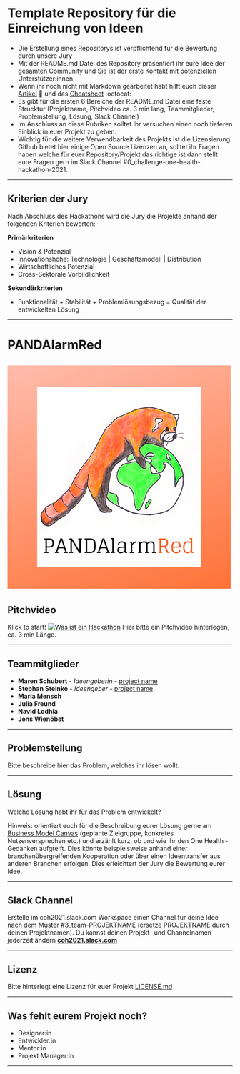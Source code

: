 # Template Repository für die Einreichung von Ideen

* Die Erstellung eines Repositorys ist verpflichtend für die Bewertung durch unsere Jury
* Mit der README.md Datei des Repository präsentiert ihr eure Idee der gesamten Community und Sie ist der erste Kontakt mit potenziellen Unterstützer:innen
* Wenn ihr noch nicht mit Markdown gearbeitet habt hilft euch dieser [Artikel](https://guides.github.com/features/mastering-markdown/) :bookmark_tabs: und das [Cheatsheet](https://guides.github.com/pdfs/markdown-cheatsheet-online.pdf) :octocat: 
* Es gibt für die ersten 6 Bereiche der README.md Datei eine feste Strucktur (Projektname, Pitchvideo ca. 3 min lang, Teammitglieder, Problemstellung, Lösung, Slack Channel)
* Im Anschluss an diese Rubriken solltet Ihr versuchen einen noch tieferen Einblick in euer Projekt zu geben.
* Wichtig für die weitere Verwendbarkeit des Projekts ist die Lizensierung. Github bietet hier einige Open Source Lizenzen an, solltet ihr Fragen haben welche für euer Repository/Projekt das richtige ist dann stellt eure Fragen gern im Slack Channel #0_challenge-one-health-hackathon-2021.

---
## Kriterien der Jury
Nach Abschluss des Hackathons wird die Jury die Projekte anhand der folgenden Kriterien bewerten:

**Primärkriterien**
* Vision & Potenzial
* Innovationshöhe: Technologie | Geschäftsmodell | Distribution
* Wirtschaftliches Potenzial
* Cross-Sektorale Vorbildlichkeit

**Sekundärkriterien** 
* Funktionalität + Stabilität + Problemlösungsbezug = Qualität der entwickelten Lösung

---
# PANDAlarmRed
![PANDAlarmRED-Logo](https://github.com/ChallengeOneHealth/TEAM2/blob/main/PANDAlarmRed2.png)
---
## Pitchvideo
Klick to start!
[![Was ist ein Hackathon](https://challengeonehealth.com/wp-content/uploads/2020/12/Challenge-One-Health-Hackathon-Online-1-scaled.jpg)](https://challengeonehealth.com/wp-content/uploads/2021/02/was_ist_ein_hackaton.mp4)
Hier bitte ein Pitchvideo hinterlegen, ca. 3 min Länge. 

---
## Teammitglieder

* **Maren Schubert** - *Ideengeberin* - [project name](https://github.com/projectname)
* **Stephan Steinke** - *Ideengeber* - [project name](https://github.com/projectname)
* **Maria Mensch**
* **Julia Freund**
* **Navid Lodhia**
* **Jens Wienöbst**

---
## Problemstellung 

Bitte beschreibe hier das Problem, welches ihr lösen wollt.

---
## Lösung 

Welche Lösung habt ihr für das Problem entwickelt?

Hinweis: orientiert euch für die Beschreibung eurer Lösung gerne am [Business Model Canvas](https://www.existenzgruender.de/DE/Gruendung-vorbereiten/Businessplan/Business-Model-Canvas/inhalt.html) (geplante Zielgruppe, konkretes Nutzenversprechen etc.) und erzählt kurz, ob und wie ihr den One Health - Gedanken aufgreift. Dies könnte beispielsweise anhand einer branchenübergreifenden Kooperation oder über einen Ideentransfer aus anderen Branchen erfolgen. Dies erleichtert der Jury die Bewertung eurer Idee.

---
## Slack Channel

Erstelle im coh2021.slack.com Workspace einen Channel für deine Idee nach dem Muster #3_team-PROJEKTNAME (ersetze PROJEKTNAME durch deinen Projektnamen). Du kannst deinen Projekt- und Channelnamen jederzeit ändern [**coh2021.slack.com**](https://join.slack.com/t/coh21/shared_invite/zt-n7x97n34-x5E3MAoL869yCBPUhoskrg)

---
## Lizenz

Bitte hinterlegt eine Lizenz für euer Projekt [LICENSE.md](LICENSE.md)

---
## Was fehlt eurem Projekt noch?
* Designer:in
* Entwickler:in
* Mentor:in
* Projekt Manager:in

---
